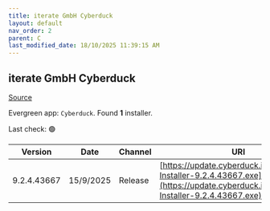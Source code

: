 ```yaml
---
title: iterate GmbH Cyberduck
layout: default
nav_order: 2
parent: C
last_modified_date: 18/10/2025 11:39:15 AM
---
```


## iterate GmbH Cyberduck

[Source](https://cyberduck.io/)

Evergreen app: `Cyberduck`. Found **1** installer.

Last check: 🟢

| Version     | Date      | Channel | URI                                                                                                                                |
| ----------- | --------- | ------- | ---------------------------------------------------------------------------------------------------------------------------------- |
| 9.2.4.43667 | 15/9/2025 | Release | [https://update.cyberduck.io/Cyberduck-Installer-9.2.4.43667.exe](https://update.cyberduck.io/Cyberduck-Installer-9.2.4.43667.exe) |
